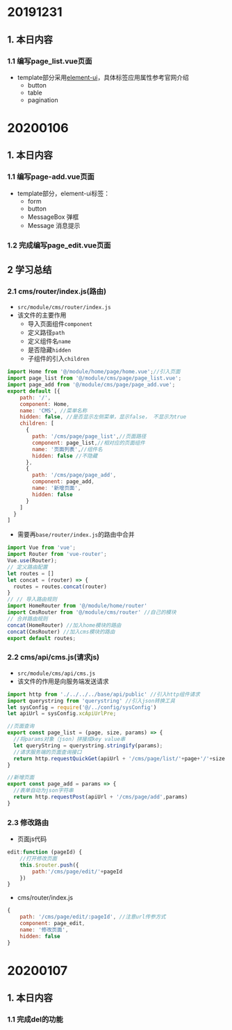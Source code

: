# 20191231
## 1. 本日内容

### 1.1 编写page_list.vue页面

* template部分采用[element-ui](https://element.eleme.cn/#/zh-CN)，具体标签应用属性参考官网介绍
  * button
  * table
  * pagination

# 20200106

## 1. 本日内容

### 1.1 编写page-add.vue页面

* template部分，element-ui标签：
  * form
  * button
  * MessageBox 弹框
  * Message 消息提示

### 1.2 完成编写page_edit.vue页面

## 2 学习总结

### 2.1 cms/router/index.js(路由)

* `src/module/cms/router/index.js`
* 该文件的主要作用
  * 导入页面组件`component`
  * 定义路径`path`
  * 定义组件名`name`
  * 是否隐藏`hidden`
  * 子组件的引入`children`

```javascript
import Home from '@/module/home/page/home.vue';//引入页面
import page_list from '@/module/cms/page/page_list.vue';
import page_add from '@/module/cms/page/page_add.vue';
export default [{
    path: '/',
    component: Home,
    name: 'CMS', //菜单名称
    hidden: false, //是否显示左侧菜单，显示false， 不显示为true
    children: [
      {
        path: '/cms/page/page_list',//页面路径
        component: page_list,//相对应的页面组件
        name: '页面列表',//组件名
        hidden: false //不隐藏
      },
      {
        path: '/cms/page/page_add',
        component: page_add,
        name: '新增页面',
        hidden: false
      }
    ]
  }
]
```

* 需要再`base/router/index.js`的路由中合并

```javascript
import Vue from 'vue';
import Router from 'vue-router';
Vue.use(Router);
// 定义路由配置
let routes = []
let concat = (router) => {
  routes = routes.concat(router)
}
// // 导入路由规则
import HomeRouter from '@/module/home/router'
import CmsRouter from '@/module/cms/router' //自己的模块
// 合并路由规则
concat(HomeRouter) //加入home模块的路由
concat(CmsRouter) //加入cms模块的路由
export default routes;
```



### 2.2 cms/api/cms.js(请求js)

* `src/module/cms/api/cms.js`
* 该文件的作用是向服务端发送请求

```javascript
import http from './../../../base/api/public' //引入http组件请求
import querystring from 'querystring' //引入json转换工具
let sysConfig = require('@/../config/sysConfig')
let apiUrl = sysConfig.xcApiUrlPre;

//页面查询
export const page_list = (page, size, params) => {
  //将params对象（json）拼接成key value串
  let queryString = querystring.stringify(params);
  //请求服务端的页面查询接口
  return http.requestQuickGet(apiUrl + '/cms/page/list/'+page+'/'+size + '?' + queryString);
}

//新增页面
export const page_add = params => {
  //表单自动为json字符串
  return http.requestPost(apiUrl + '/cms/page/add',params)
}
```

### 2.3 修改路由

* 页面js代码

```javascript
edit:function (pageId) {
    //打开修改页面
    this.$router.push({
        path:'/cms/page/edit/'+pageId
    })
}
```

* cms/router/index.js

```javascript
{
    path: '/cms/page/edit/:pageId', //注意url传参方式
    component: page_edit,
    name: '修改页面',
    hidden: false
}
```

# 20200107 

## 1. 本日内容

### 1.1 完成del的功能